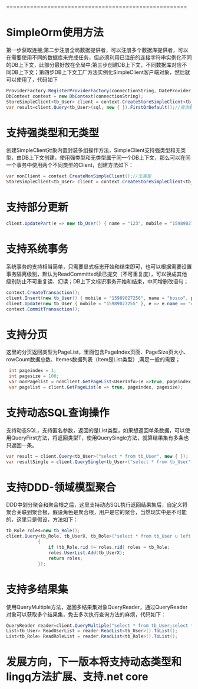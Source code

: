 =====================================================<br/>
# SimpleOrm使用方法
第一步获取连接;第二步注册全局数据提供者，可以注册多个数据库提供者，可以在需要使用不同的数据库来完成任务，但必须利用已注册的连接字符串实例化不同的DB上下文，此部分最好放在全局中;第三步创建DB上下文，不同数据库对应不同DB上下文；第四步DB上下文工厂方法实例化SimpleClient客户端对象，然后就可以使用了，代码如下<br/>
```C# string connectionString = ConfigHelper.GetConnectionString("SqlConnection");
ProviderFactory.RegisterProviderFactory(connectionString, DateProvider.SqlServer);//注册工厂建议放在全局处
DbContext context = new DbContext(connectionString);
StoreSimpleClient<tb_User> client = context.CreateStoreSimpleClient<tb_User>();
var result=client.Query<tb_User>(sql, new { }).FirstOrDefault();//查询数据
```
# 支持强类型和无类型
创建SimpleClient对象内置封装多组操作方法，SimpleClient支持强类型和无类型，由DB上下文创建，使用强类型和无类型属于同一个DB上下文，那么可以在同一个事务中使用两个不同类型的Client，创建方法如下：
``` C#
var nonClient = context.CreateNonSimpleClient();//无类型
StoreSimpleClient<tb_User> client = context.CreateStoreSimpleClient<tb_User>();//强类型
```
# 支持部分更新
``` c#
client.UpdatePart(e => new tb_User() { name = "123", mobile = "15989027156" }, a => a.name == "cxb");
```
# 支持系统事务
系统事务的支持相当简单，只需要显式标志开始和结束即可，也可以根据需要设置事务隔离级别，默认为ReadCommitted读已提交（不可重复度），可以换成其他级别防止不可重复读、幻读；DB上下文标识事务开始和结束，中间增删改语句；
``` C#     
context.CreateTransaction();
client.Insert(new tb_User() { mobile = "15989027256", name = "bosco", password = "123456", sex = 1, roleid = 1 });
client.Update(new tb_User { mobile = "15989027255" }, e => e.name == "cxb");
context.CommitTransaction();
```
# 支持分页
这里的分页返回类型为PageList，里面包含PageIndex页面、PageSize页大小、rowCount数据总数、Itemes数据列表（Item是List<TResult>类型）,满足一般的需要；
``` C#
 int pageindex = 1;
 int pagesize = 100;
 var nonPagelist = nonClient.GetPageList<UserInfo>(e =>true, pageindex, pagesize);
 var pagelist = client.GetPageList(e => true, pageindex, pagesize);
```
# 支持动态SQL查询操作
支持动态SQL，支持匿名参数，返回的是List<TResult>类型，如果想返回单条数据，可以使用QueryFirst方法，将返回类型T，使用QuerySingle方法，就算结果集有多条也只返回一条。</p>
``` C#
var result = client.Query<tb_User>("select * from tb_User", new { });
var resultSingle = client.QuerySingle<tb_User>("select * from tb_User", new { });
```
# 支持DDD-领域模型聚合
DDD中划分聚合和聚合根之后，这里支持动态SQL执行返回结果集后，自定义将聚合关联到聚合根，假设角色是聚合根，用户是它的聚合，当然现实中是不可能的，这里只是假设，方法如下：
``` C#
tb_Role roles=new tb_Role();
client.Query<tb_Role, tb_UserX, tb_Role>("select * from tb_User u left join tb_Role r on u.roleid=r.rid", (tb_Role, tb_UserX) =>
            {
                if (tb_Role.rid != roles.rid) roles = tb_Role;
                roles.UserList.Add(tb_UserX);
                return roles;
            });
```
# 支持多结果集
使用QueryMultiple方法，返回多结果集对象QueryReader，通过QueryReader对象可以获取多个结果集，免去多次执行查询方法的麻烦，代码如下：
``` C#
QueryReader reader=client.QueryMultiple("select * from tb_User;select * from tb_Role");
List<tb_User> ReadUserList = reader.ReadList<tb_User>().ToList();
List<tb_Role> ReadRoleList = reader.ReadList<tb_Role>().ToList();
```
# 发展方向，下一版本将支持动态类型和lingq方法扩展、支持.net core


